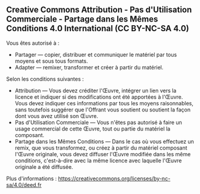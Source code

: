 Creative Commons Attribution - Pas d'Utilisation Commerciale - Partage dans les Mêmes Conditions 4.0 International (CC BY-NC-SA 4.0)
------------------------------------------------------------------------------------------------------------------------------------

Vous êtes autorisé à :

- Partager — copier, distribuer et communiquer le matériel par tous moyens et sous tous formats.
- Adapter — remixer, transformer et créer à partir du matériel.

Selon les conditions suivantes :

- Attribution — Vous devez créditer l'Œuvre, intégrer un lien vers la licence et indiquer si des modifications ont été apportées à l'Œuvre. Vous devez indiquer ces informations par tous les moyens raisonnables, sans toutefois suggérer que l'Offrant vous soutient ou soutient la façon dont vous avez utilisé son Œuvre.
- Pas d'Utilisation Commerciale — Vous n'êtes pas autorisé à faire un usage commercial de cette Œuvre, tout ou partie du matériel la composant.
- Partage dans les Mêmes Conditions — Dans le cas où vous effectuez un remix, que vous transformez, ou créez à partir du matériel composant l'Œuvre originale, vous devez diffuser l'Œuvre modifiée dans les même conditions, c'est-à-dire avec la même licence avec laquelle l'Œuvre originale a été diffusée.

Plus d'informations :
https://creativecommons.org/licenses/by-nc-sa/4.0/deed.fr


